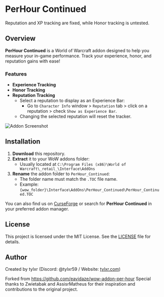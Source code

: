 # PerHour Continued

Reputation and XP tracking are fixed, while Honor tracking is untested.

## Overview

**PerHour Continued** is a World of Warcraft addon designed to help you measure your in-game performance. Track your experience, honor, and reputation gains with ease!

### Features

- **Experience Tracking**
- **Honor Tracking**
- **Reputation Tracking**
  - Select a reputation to display as an Experience Bar:
    - Go to `Character Info` window > `Reputation` tab > click on a reputation > check `Show as Experience Bar`.
  - Changing the selected reputation will reset the tracker.

![Addon Screenshot](https://raw.githubusercontent.com/eavidaze/wow-addon-per-hour/main/img/ss1.png "Screenshot")

## Installation

1. **Download** this repository.
2. **Extract** it to your WoW addons folder:
   - Usually located at `C:\Program Files (x86)\World of Warcraft\_retail_\Interface\AddOns`
3. **Rename** the addon folder to `PerHour_Continued`:
   - The folder name must match the `.TOC` file name.
   - Example: `{wow_folder}\Interface\AddOns\PerHour_Continued\PerHour_Continued.TOC`

You can also find us on [CurseForge](https://www.curseforge.com/wow/addons/perhour-continued) or search for **PerHour Continued** in your preferred addon manager.

## License

This project is licensed under the MIT License. See the [LICENSE](LICENSE) file for details.

## Author

Created by tylxr (Discord: @tylxr59 / Website: [tylxr.com](https://tylxr.com))

Forked from https://github.com/eavidaze/wow-addon-per-hour
Special thanks to Zwietabak and AssisrMatheus for their inspiration and contributions to the original project.